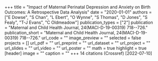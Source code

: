 +++
title = "Impact of Maternal Perinatal Depression and Anxiety on Birth Outcomes: A Retrospective Data Analysis"
date = "2020-01-01"
authors = ["E Dowse", "S Chan", "L Ebert", "O Wynne", "S Thomas", "D Jones", "S Fealy", "T-J Evans", "C Oldmeadow"]
publication_types = ["2"]
publication = "Maternal and Child Health Journal, 24(MACI-D-19-00319) 718--726."
publication_short = "Maternal and Child Health Journal, 24(MACI-D-19-00319) 718--726."
url_code = ""
image_preview = ""
selected = false
projects = []
url_pdf = ""
url_preprint = ""
url_dataset = ""
url_project = ""
url_slides = ""
url_video = ""
url_poster = ""
math = true
highlight = true
[header]
image = ""
caption = ""
+++
14 citations (Crossref) [2022-07-10]
